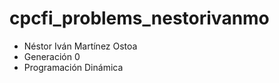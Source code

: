 # cpcfi_problems_nestorivanmo

- Néstor Iván Martínez Ostoa
- Generación 0
- Programación  Dinámica
